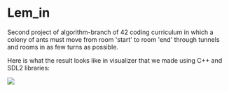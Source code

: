 # Lem_in
Second project of algorithm-branch of 42 coding curriculum in which a colony of ants must move from room 'start' to room 'end' through tunnels and rooms in as few turns as possible.

Here is what the result looks like in visualizer that we made using C++ and SDL2 libraries:

![](lem-in.gif)
